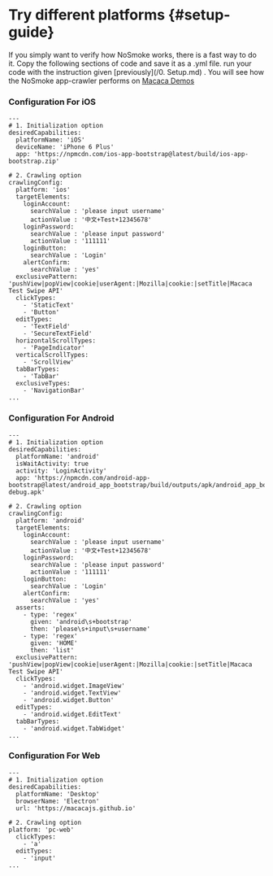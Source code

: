 # Try different platforms {#setup-guide}

If you simply want to verify how NoSmoke works, there is a fast way to do it. Copy the following sections of code and save it as a .yml file.  run your code with the instruction given [previously](/0. Setup.md) .  You will see how the NoSmoke app-crawler performs on [Macaca Demos ](https://github.com/macaca-sample)

### **Configuration For iOS**

```
---
# 1. Initialization option
desiredCapabilities:
  platformName: 'iOS'
  deviceName: 'iPhone 6 Plus'
  app: 'https://npmcdn.com/ios-app-bootstrap@latest/build/ios-app-bootstrap.zip'

# 2. Crawling option
crawlingConfig:
  platform: 'ios'
  targetElements:
    loginAccount:
      searchValue : 'please input username'
      actionValue : '中文+Test+12345678'
    loginPassword:
      searchValue : 'please input password'
      actionValue : '111111'
    loginButton:
      searchValue : 'Login'
    alertConfirm:
      searchValue : 'yes'
  exclusivePattern: 'pushView|popView|cookie|userAgent:|Mozilla|cookie:|setTitle|Macaca Test Swipe API'
  clickTypes:
    - 'StaticText'
    - 'Button'
  editTypes:
    - 'TextField'
    - 'SecureTextField'
  horizontalScrollTypes:
    - 'PageIndicator'
  verticalScrollTypes:
    - 'ScrollView'
  tabBarTypes:
    - 'TabBar'
  exclusiveTypes:
    - 'NavigationBar'
...
```

### **Configuration For Android**

```
---
# 1. Initialization option
desiredCapabilities:
  platformName: 'android'
  isWaitActivity: true
  activity: 'LoginActivity'
  app: 'https://npmcdn.com/android-app-bootstrap@latest/android_app_bootstrap/build/outputs/apk/android_app_bootstrap-debug.apk'

# 2. Crawling option
crawlingConfig:
  platform: 'android'
  targetElements:
    loginAccount:
      searchValue : 'please input username'
      actionValue : '中文+Test+12345678'
    loginPassword:
      searchValue : 'please input password'
      actionValue : '111111'
    loginButton:
      searchValue : 'Login'
    alertConfirm:
      searchValue : 'yes'
  asserts:
    - type: 'regex'
      given: 'android\s+bootstrap'
      then: 'please\s+input\s+username'
    - type: 'regex'
      given: 'HOME'
      then: 'list'
  exclusivePattern: 'pushView|popView|cookie|userAgent:|Mozilla|cookie:|setTitle|Macaca Test Swipe API'
  clickTypes:
    - 'android.widget.ImageView'
    - 'android.widget.TextView'
    - 'android.widget.Button'
  editTypes:
    - 'android.widget.EditText'
  tabBarTypes:
    - 'android.widget.TabWidget'
...
```

### **Configuration For Web**

```
---
# 1. Initialization option
desiredCapabilities:
  platformName: 'Desktop'
  browserName: 'Electron'
  url: 'https://macacajs.github.io'

# 2. Crawling option
platform: 'pc-web'
  clickTypes:
    - 'a'
  editTypes:
    - 'input'
...
```



